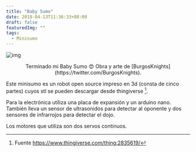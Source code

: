 ```yaml
---
title: "Baby Sumo"
date: 2018-04-13T11:36:33+08:00
draft: false
featuredImg: ""
tags: 
  - Minisumo
---
```


![img](https://www.argalleiro.ga/images/babysumo.jpg)

<center>
Terminado mi Baby Sumo 😍 Obra y arte de [BurgosKnights](https://twitter.com/BurgosKnights).
</center>


Este minisumo es un robot open source impreso en 3d (consta de cinco partes) cuyos stl se pueden descargar desde thingiverse [^1]. 

Para la electrónica utiliza una placa de expansión y un arduino nano. También lleva un sensor de ultrasonidos para detectar al oponente y dos sensores de infrarrojos para detectar el dojo. 

Los motores que utiliza son dos servos continuos.


[^1]: Fuente https://www.thingiverse.com/thing:2835619/
